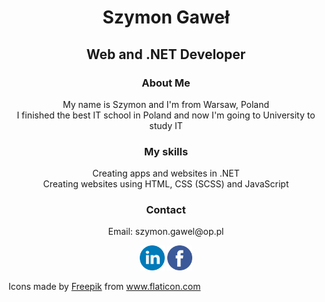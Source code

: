 <h1 align="center">Szymon Gaweł</h1>
<h2 align="center">Web and .NET Developer</h2>
<h3 align="center">About Me</h3>
<p align="center">
  My name is Szymon and I'm from Warsaw, Poland </br>
  I finished the best IT school in Poland and now I'm going to University to study IT
</p>
<h3 align="center">My skills</h3>
<p align="center">
  Creating apps and websites in .NET</br>
  Creating websites using HTML, CSS (SCSS) and JavaScript
</p>
<h3 align="center">Contact</h3>
<p align="center">Email: szymon.gawel@op.pl</p>  
<p align="center">
  <a href="https://www.linkedin.com/in/szymon-gawel/"><img height="40px" src="/Images/linkedin.png" alt="LinkedIn"/></a>
  <a href="https://www.facebook.com/szymon.gawel.7/"><img height="40px" src="/Images/facebook.png" alt="Facebook"/></a>
</p>


<div>Icons made by <a href="https://www.flaticon.com/authors/freepik" title="Freepik">Freepik</a> from <a href="https://www.flaticon.com/" title="Flaticon">www.flaticon.com</a></div>
